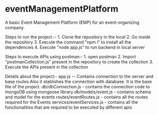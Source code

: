 # eventManagementPlatform
A basic Event Management Platform (EMP) for an event-organizing company.

Steps to run the project :-
    1. Clone the repository in the local
    2. Go inside the repository
    3. Execute the command "npm i" to install all the dependencies
    4. Execute "node app.js" to run backend in local server

Steps to execute APIs using postman:-
    1. open postman
    2. Import "postmanCollection.js" present in the repository to create the collection
    3. Execute the APIs present in the collection

Details about the project:-
    app.js -- Contains connection to the server and base routes.Also it stablishes the connection with database. It is the base file of the project.
    db/dbConnection.js - contains the connection code to mongoDB using mongoose library
    db/models/event.js - contains schema and model for the events
    routes/eventRoutes.js - contains all the routes required for the Events
    services/eventServices.js - contains all the functionalities that are required to be executed by different apis
